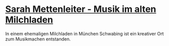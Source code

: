 # [Sarah Mettenleiter - Musik im alten Milchladen](https://kreativkombinat.de/)

In einem ehemaligen Milchladen in München Schwabing ist ein kreativer Ort zum Musikmachen entstanden.
